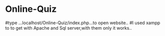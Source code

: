 # Online-Quiz
#type ...localhost/Online-Quiz/index.php...to open website..
#I used xampp to to get with Apache and Sql server,with them only it works..
